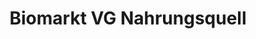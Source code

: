 ---
title: "Biomarkt VG Nahrungsquell"
url: /dresden/biomarkt-vg-nahrungsquell/
shop: Lebensmittel
---